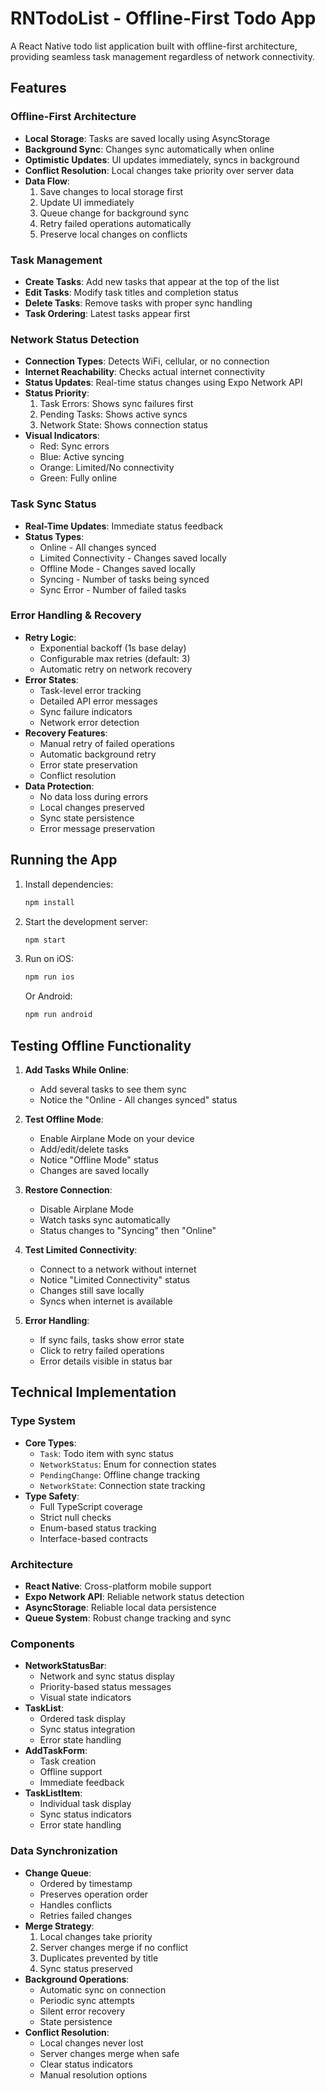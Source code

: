 # RNTodoList - Offline-First Todo App

A React Native todo list application built with offline-first architecture, providing seamless task management regardless of network connectivity.

## Features

### Offline-First Architecture
- **Local Storage**: Tasks are saved locally using AsyncStorage
- **Background Sync**: Changes sync automatically when online
- **Optimistic Updates**: UI updates immediately, syncs in background
- **Conflict Resolution**: Local changes take priority over server data
- **Data Flow**:
  1. Save changes to local storage first
  2. Update UI immediately
  3. Queue change for background sync
  4. Retry failed operations automatically
  5. Preserve local changes on conflicts

### Task Management
- **Create Tasks**: Add new tasks that appear at the top of the list
- **Edit Tasks**: Modify task titles and completion status
- **Delete Tasks**: Remove tasks with proper sync handling
- **Task Ordering**: Latest tasks appear first

### Network Status Detection
- **Connection Types**: Detects WiFi, cellular, or no connection
- **Internet Reachability**: Checks actual internet connectivity
- **Status Updates**: Real-time status changes using Expo Network API
- **Status Priority**:
  1. Task Errors: Shows sync failures first
  2. Pending Tasks: Shows active syncs
  3. Network State: Shows connection status
- **Visual Indicators**:
  - Red: Sync errors
  - Blue: Active syncing
  - Orange: Limited/No connectivity
  - Green: Fully online

### Task Sync Status
- **Real-Time Updates**: Immediate status feedback
- **Status Types**:
  - Online - All changes synced
  - Limited Connectivity - Changes saved locally
  - Offline Mode - Changes saved locally
  - Syncing - Number of tasks being synced
  - Sync Error - Number of failed tasks

### Error Handling & Recovery
- **Retry Logic**:
  - Exponential backoff (1s base delay)
  - Configurable max retries (default: 3)
  - Automatic retry on network recovery
- **Error States**:
  - Task-level error tracking
  - Detailed API error messages
  - Sync failure indicators
  - Network error detection
- **Recovery Features**:
  - Manual retry of failed operations
  - Automatic background retry
  - Error state preservation
  - Conflict resolution
- **Data Protection**:
  - No data loss during errors
  - Local changes preserved
  - Sync state persistence
  - Error message preservation

## Running the App

1. Install dependencies:
   ```bash
   npm install
   ```

2. Start the development server:
   ```bash
   npm start
   ```

3. Run on iOS:
   ```bash
   npm run ios
   ```

   Or Android:
   ```bash
   npm run android
   ```

## Testing Offline Functionality

1. **Add Tasks While Online**:
   - Add several tasks to see them sync
   - Notice the "Online - All changes synced" status

2. **Test Offline Mode**:
   - Enable Airplane Mode on your device
   - Add/edit/delete tasks
   - Notice "Offline Mode" status
   - Changes are saved locally

3. **Restore Connection**:
   - Disable Airplane Mode
   - Watch tasks sync automatically
   - Status changes to "Syncing" then "Online"

4. **Test Limited Connectivity**:
   - Connect to a network without internet
   - Notice "Limited Connectivity" status
   - Changes still save locally
   - Syncs when internet is available

5. **Error Handling**:
   - If sync fails, tasks show error state
   - Click to retry failed operations
   - Error details visible in status bar

## Technical Implementation

### Type System
- **Core Types**:
  - `Task`: Todo item with sync status
  - `NetworkStatus`: Enum for connection states
  - `PendingChange`: Offline change tracking
  - `NetworkState`: Connection state tracking
- **Type Safety**:
  - Full TypeScript coverage
  - Strict null checks
  - Enum-based status tracking
  - Interface-based contracts

### Architecture
- **React Native**: Cross-platform mobile support
- **Expo Network API**: Reliable network status detection
- **AsyncStorage**: Reliable local data persistence
- **Queue System**: Robust change tracking and sync

### Components
- **NetworkStatusBar**: 
  - Network and sync status display
  - Priority-based status messages
  - Visual state indicators
- **TaskList**: 
  - Ordered task display
  - Sync status integration
  - Error state handling
- **AddTaskForm**: 
  - Task creation
  - Offline support
  - Immediate feedback
- **TaskListItem**: 
  - Individual task display
  - Sync status indicators
  - Error state handling

### Data Synchronization
- **Change Queue**:
  - Ordered by timestamp
  - Preserves operation order
  - Handles conflicts
  - Retries failed changes
- **Merge Strategy**:
  1. Local changes take priority
  2. Server changes merge if no conflict
  3. Duplicates prevented by title
  4. Sync status preserved
- **Background Operations**:
  - Automatic sync on connection
  - Periodic sync attempts
  - Silent error recovery
  - State persistence
- **Conflict Resolution**:
  - Local changes never lost
  - Server changes merge when safe
  - Clear status indicators
  - Manual resolution options

